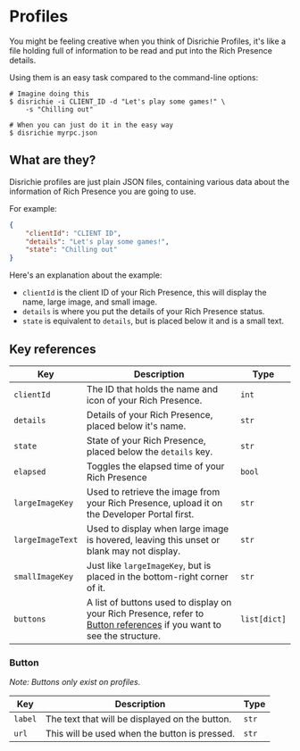 # Profiles
You might be feeling creative when you think of Disrichie Profiles, it's like a file holding full of information to be read and put into the Rich Presence details.

Using them is an easy task compared to the command-line options:
```shell
# Imagine doing this
$ disrichie -i CLIENT_ID -d "Let's play some games!" \
	-s "Chilling out"

# When you can just do it in the easy way
$ disrichie myrpc.json
```

## What are they?
Disrichie profiles are just plain JSON files, containing various data about the information of Rich Presence you are going to use.

For example:
```json
{
	"clientId": "CLIENT ID",
	"details": "Let's play some games!",
	"state": "Chilling out"
}
```

Here's an explanation about the example:
- `clientId` is the client ID of your Rich Presence, this will display the name, large image, and small image.
- `details` is where you put the details of your Rich Presence status.
- `state` is equivalent to `details`, but is placed below it and is a small text.

## Key references
| Key 	| Description 	| Type 	|
|---	|---	|---	|
| `clientId` 	| The ID that holds the name and icon of your Rich Presence. 	| `int` 	|
| `details` 	| Details of your Rich Presence, placed below it's name. 	| `str` 	|
| `state` 	| State of your Rich Presence, placed below the `details` key. 	| `str` 	|
| `elapsed` 	| Toggles the elapsed time of your Rich Presence | `bool` 	|
| `largeImageKey` 	| Used to retrieve the image from your Rich Presence, upload it on the Developer Portal first. 	| `str` 	|
| `largeImageText` 	| Used to display when large image is hovered, leaving this unset or blank may not display. 	| `str` 	|
| `smallImageKey` 	| Just like `largeImageKey`, but is placed in the bottom-right corner of it. 	| `str` 	|
| `buttons` 	| A list of buttons used to display on your Rich Presence, refer to [Button references](#button-references) if you want to see the structure. | `list[dict]` 	|

### Button
*Note: Buttons only exist on profiles.*

| Key 	| Description 	| Type 	|
|---	|---	|---	|
| `label` 	| The text that will be displayed on the button. 	| `str` 	|
| `url` 	| This will be used when the button is pressed. 	| `str` 	|